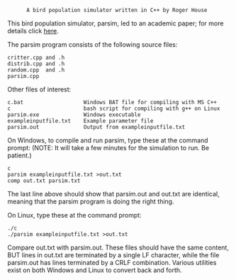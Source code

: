           A bird population simulator written in C++ by Roger House

This bird population simulator, parsim, led to an academic paper; for more 
details click <a href="http://rogerfhouse.com/programming/parsim/index.html">here</a>.

The parsim program consists of the following source files:

    critter.cpp and .h
    distrib.cpp and .h
    random.cpp  and .h
    parsim.cpp

Other files of interest:

    c.bat                   Windows BAT file for compiling with MS C++
    c                       bash script for compiling with g++ on Linux
    parsim.exe              Windows executable
    exampleinputfile.txt    Example parameter file
    parsim.out              Output from exampleinputfile.txt

On Windows, to compile and run parsim, type these at the command prompt:
(NOTE:  It will take a few minutes for the simulation to run.  Be patient.)

    c
    parsim exampleinputfile.txt >out.txt
    comp out.txt parsim.txt

The last line above should show that parsim.out and out.txt are identical,
meaning that the parsim program is doing the right thing.

On Linux, type these at the command prompt:

    ./c
    ./parsim exampleinputfile.txt >out.txt

Compare out.txt with parsim.out.  These files should have the same content,
BUT lines in out.txt are terminated by a single LF character, while the file
parsim.out has lines terminated by a CRLF combination.  Various utilities
exist on both Windows and Linux to convert back and forth.
